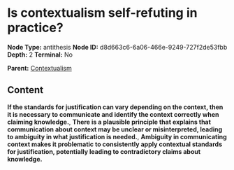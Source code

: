 # Is contextualism self-refuting in practice?

**Node Type:** antithesis
**Node ID:** d8d663c6-6a06-466e-9249-727f2de53fbb
**Depth:** 2
**Terminal:** No

**Parent:** [Contextualism](contextualism.md)

## Content

**If the standards for justification can vary depending on the context, then it is necessary to communicate and identify the context correctly when claiming knowledge.**, **There is a plausible principle that explains that communication about context may be unclear or misinterpreted, leading to ambiguity in what justification is needed.**, **Ambiguity in communicating context makes it problematic to consistently apply contextual standards for justification, potentially leading to contradictory claims about knowledge.**
